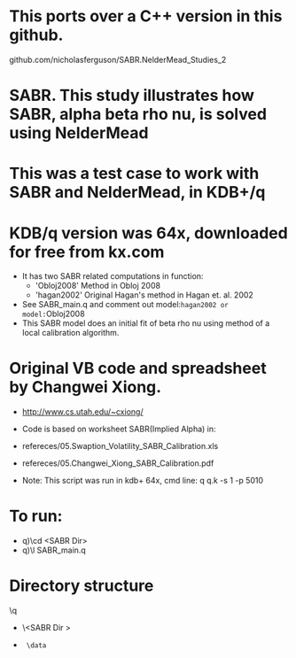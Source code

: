 # This ports over a C++ version in this github.
github.com/nicholasferguson/SABR.NelderMead_Studies_2

# SABR. This study illustrates how SABR, alpha beta rho nu, is solved using NelderMead 
# This was a test case to work with SABR and NelderMead, in KDB+/q
# KDB/q version was 64x, downloaded for free from kx.com

+ It has two SABR related computations in function: 
	+ 'Obloj2008'  Method in Obloj 2008
	+ 'hagan2002'  Original Hagan's method in Hagan et. al. 2002
+ See SABR_main.q and comment out model:`hagan2002 or model:`Obloj2008
+ This SABR model does an initial fit of beta rho nu using method of a local calibration algorithm.  

# Original VB code and spreadsheet by Changwei Xiong. 
+ http://www.cs.utah.edu/~cxiong/
+ Code is based on worksheet SABR(Implied Alpha) in:
+ refereces/05.Swaption_Volatility_SABR_Calibration.xls
+ refereces/05.Changwei_Xiong_SABR_Calibration.pdf

+ Note: This script was run in kdb+ 64x, cmd line:  q q.k -s 1 -p 5010
	
# To run: 
+ q)\cd \<SABR Dir>
+ q)\l SABR_main.q

# Directory structure
\q
+	\\\<SABR Dir >
+	   \data

